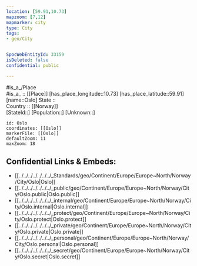 ```yaml
---
location: [59.91,10.73] 
mapzoom: [7,12] 
mapmarker: city 
type: City
tags:
- geo/City


SpocWebEntityId: 33159
isDeleted: false
confidential: public

---
```

#is_a_/Place  
#is_a_ :: [[Place]] 
[has_place_longitude::10.73] 
[has_place_latitude::59.91] 
[name::Oslo] 
State ::  
Country :: [[Norway]]  
[StateId::] 
[Population::] 
[Unknown::] 


```leaflet
id: Oslo
coordinates: [[Oslo]] 
markerFile: [[Oslo]] 
defaultZoom: 11 
maxZoom: 18
```


## Confidential Links & Embeds: 
- [[../../../../../../../_Standards/geo/Continent/Europe/Europe~North/Norway/City/Oslo|Oslo]] 
- [[../../../../../../../_public/geo/Continent/Europe/Europe~North/Norway/City/Oslo.public|Oslo.public]] 
- [[../../../../../../../_internal/geo/Continent/Europe/Europe~North/Norway/City/Oslo.internal|Oslo.internal]] 
- [[../../../../../../../_protect/geo/Continent/Europe/Europe~North/Norway/City/Oslo.protect|Oslo.protect]] 
- [[../../../../../../../_private/geo/Continent/Europe/Europe~North/Norway/City/Oslo.private|Oslo.private]] 
- [[../../../../../../../_personal/geo/Continent/Europe/Europe~North/Norway/City/Oslo.personal|Oslo.personal]] 
- [[../../../../../../../_secret/geo/Continent/Europe/Europe~North/Norway/City/Oslo.secret|Oslo.secret]] 
